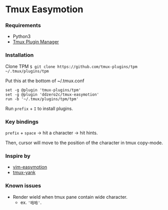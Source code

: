 # Tmux Easymotion

### Requirements
- Python3
- [Tmux Plugin Manager](https://github.com/tmux-plugins/tpm)

### Installation

Clone TPM
`$ git clone https://github.com/tmux-plugins/tpm ~/.tmux/plugins/tpm`

Put this at the bottom of ~/.tmux.conf

```
set -g @plugin 'tmux-plugins/tpm'
set -g @plugin 'ddzero2c/tmux-easymotion'
run -b '~/.tmux/plugins/tpm/tpm'
```

Run `prefix` + `I` to install plugins.

### Key bindings
`prefix` + `space` -> hit a character -> hit hints.

Then, cursor will move to the position of the character in tmux copy-mode.

### Inspire by
- [vim-easymotion](https://github.com/easymotion/vim-easymotion)
- [tmux-yank](https://github.com/tmux-plugins/tmux-yank)

### Known issues
- Render wield when tmux pane contain wide character.
    - ex. `'哈哈'`.
